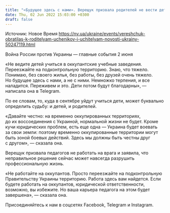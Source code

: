 ```yaml
---
title: "«Будущее здесь с нами». Верещук призвала родителей не вести детей в оккупантские учебные заведения, а учителей — не работать на врага"
date: Thu, 02 Jun 2022 15:03:00 +0300
draft: false
---
```

Источник: Новое Время https://nv.ua/ukraine/events/vereshchuk-obratilas-k-roditelyam-uchenikov-i-uchitelyam-novosti-ukrainy-50247119.html


Война России против Украины — главные события 2 июня

«Не ведите детей учиться в оккупантские учебные заведения. Переезжайте на подконтрольную территорию. Знаю, что тяжело. Понимаю, без своего жилья, без работы, без друзей очень тяжело. Но будущее здесь с нами, а не с ними. Немножко терпения, и все наладится. Переживем и это. Дети потом будут благодарны», — написала она в Telegram.

По ее словам, то, куда в сентябре уйдут учиться дети, может буквально определить судьбу: и детей, и родителей.

«Давайте честно: на временно оккупированных территориях, до их воссоединения с Украиной, нормальной жизни не будет. Кроме кучи юридических проблем, есть еще одна — Украина будет воевать за свои земли: поэтому временно оккупированные территории могут быть зоной боевых действий. Здесь мы должны быть честны друг с другом», — сказала она.

Верещук призвала педагогов не работать на врага и заявила, что неправильное решение сейчас может навсегда разрушить профессиональную жизнь.

«Не работайте на оккупантов. Просто переезжайте на подконтрольную Правительству Украины территорию. Работа здесь вам найдется. Если будете работать на оккупантов, юридической ответственности, возможно, вы избежите. Но ваша карьера педагога на этом будет завершена», — сказала она.

Присоединяйтесь к нам в соцсетях Facebook, Telegram и Instagram.
